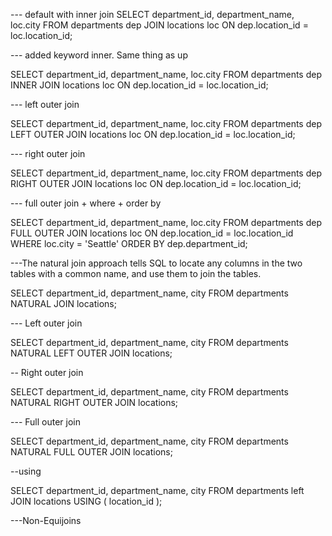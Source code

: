 --- default with inner join
SELECT
    department_id,
    department_name,
    loc.city
FROM
    departments dep
    JOIN locations loc ON dep.location_id = loc.location_id;

--- added keyword inner. Same thing as up

SELECT
    department_id,
    department_name,
    loc.city
FROM
    departments dep
    INNER JOIN locations loc ON dep.location_id = loc.location_id;

--- left outer join

SELECT
    department_id,
    department_name,
    loc.city
FROM
    departments  dep
    LEFT OUTER JOIN locations    loc ON dep.location_id = loc.location_id;

--- right outer join

SELECT
    department_id,
    department_name,
    loc.city
FROM
    departments  dep
    RIGHT OUTER JOIN locations    loc ON dep.location_id = loc.location_id;

--- full outer join + where + order by

SELECT
    department_id,
    department_name,
    loc.city
FROM
    departments  dep
    FULL OUTER JOIN locations    loc ON dep.location_id = loc.location_id
WHERE
    loc.city = 'Seattle'
ORDER BY
    dep.department_id;

---﻿The natural join approach tells SQL to locate any columns in the two tables with a common name, and use them to join the tables.

SELECT
    department_id,
    department_name,
    city
FROM
    departments
    NATURAL JOIN locations;

--- Left outer join

SELECT
    department_id,
    department_name,
    city
FROM
    departments
    NATURAL LEFT OUTER JOIN locations;

-- Right outer join

SELECT
    department_id,
    department_name,
    city
FROM
    departments
    NATURAL RIGHT OUTER JOIN locations;

--- Full outer join

SELECT
    department_id,
    department_name,
    city
FROM
    departments
    NATURAL FULL OUTER JOIN locations;

--using

SELECT
    department_id,
    department_name,
    city
FROM
    departments left
    JOIN locations USING ( location_id );

---Non-Equijoins 
